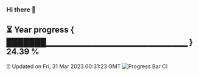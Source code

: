 ### Hi there 👋
⏳ Year progress { ███████▁▁▁▁▁▁▁▁▁▁▁▁▁▁▁▁▁▁▁▁▁▁▁ } 24.39 %
---
⏰ Updated on Fri, 31 Mar 2023 00:31:23 GMT
![Progress Bar CI](https://github.com/Moyi321/Moyi321/workflows/Progress%20Bar%20CI/badge.svg)
